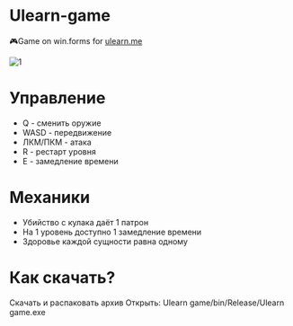 # Ulearn-game
🎮Game on win.forms for [ulearn.me](https://ulearn.me)

![1](https://user-images.githubusercontent.com/63664630/169667554-a6b51201-ea4c-4170-85c6-4a03b0163a63.png)

# Управление
* Q - сменить оружие
* WASD - передвижение
* ЛКМ/ПКМ - атака
* R - рестарт уровня
* E - замедление времени

# Механики
* Убийство с кулака даёт 1 патрон
* На 1 уровень доступно 1 замедление времени
* Здоровье каждой сущности равна одному

# Как скачать?
Скачать и распаковать архив
Открыть: Ulearn game/bin/Release/Ulearn game.exe
